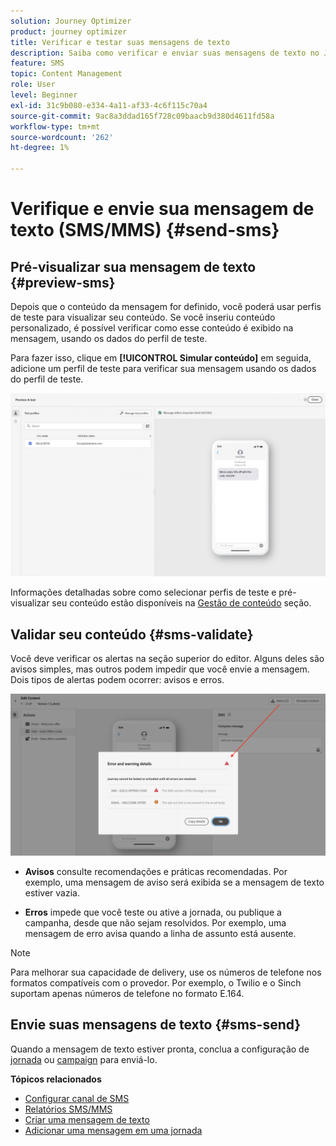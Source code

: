 ```yaml
---
solution: Journey Optimizer
product: journey optimizer
title: Verificar e testar suas mensagens de texto
description: Saiba como verificar e enviar suas mensagens de texto no Journey Optimizer
feature: SMS
topic: Content Management
role: User
level: Beginner
exl-id: 31c9b080-e334-4a11-af33-4c6f115c70a4
source-git-commit: 9ac8a3ddad165f728c09baacb9d380d4611fd58a
workflow-type: tm+mt
source-wordcount: '262'
ht-degree: 1%

---
```


# Verifique e envie sua mensagem de texto (SMS/MMS) {#send-sms}

## Pré-visualizar sua mensagem de texto {#preview-sms}

Depois que o conteúdo da mensagem for definido, você poderá usar perfis de teste para visualizar seu conteúdo. Se você inseriu conteúdo personalizado, é possível verificar como esse conteúdo é exibido na mensagem, usando os dados do perfil de teste.

Para fazer isso, clique em **[!UICONTROL Simular conteúdo]** em seguida, adicione um perfil de teste para verificar sua mensagem usando os dados do perfil de teste.

![](assets/sms_preview_2.png)

Informações detalhadas sobre como selecionar perfis de teste e pré-visualizar seu conteúdo estão disponíveis na [Gestão de conteúdo](../content-management/preview-test.md) seção.

## Validar seu conteúdo {#sms-validate}

Você deve verificar os alertas na seção superior do editor. Alguns deles são avisos simples, mas outros podem impedir que você envie a mensagem. Dois tipos de alertas podem ocorrer: avisos e erros.

![](assets/sms-alert-button.png)

* **Avisos** consulte recomendações e práticas recomendadas. Por exemplo, uma mensagem de aviso será exibida se a mensagem de texto estiver vazia.

* **Erros** impede que você teste ou ative a jornada, ou publique a campanha, desde que não sejam resolvidos. Por exemplo, uma mensagem de erro avisa quando a linha de assunto está ausente.


>[!NOTE]
>
> Para melhorar sua capacidade de delivery, use os números de telefone nos formatos compatíveis com o provedor. Por exemplo, o Twilio e o Sinch suportam apenas números de telefone no formato E.164.

## Envie suas mensagens de texto {#sms-send}

Quando a mensagem de texto estiver pronta, conclua a configuração de [jornada](../building-journeys/journey-gs.md) ou [campaign](../campaigns/create-campaign.md) para enviá-lo.

**Tópicos relacionados**

* [Configurar canal de SMS](sms-configuration.md)
* [Relatórios SMS/MMS](../reports/journey-global-report.md#sms-global)
* [Criar uma mensagem de texto](create-sms.md)
* [Adicionar uma mensagem em uma jornada](../building-journeys/journeys-message.md)
